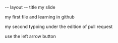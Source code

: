 --
layout
-- title my slide

my first file and learning in github

my second typoing under the edition of pull request

use the left arrow button
